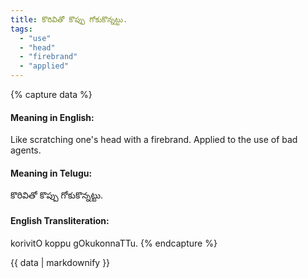 ```yaml
---
title: కొరివితో కొప్పు గోకుకొన్నట్టు.
tags:
  - "use"
  - "head"
  - "firebrand"
  - "applied"
---
```


{% capture data %}
#### Meaning in English:
Like scratching one's head with a firebrand.
Applied to the use of bad agents.

#### Meaning in Telugu:
కొరివితో కొప్పు గోకుకొన్నట్టు.

#### English Transliteration:
korivitO koppu gOkukonnaTTu.
{% endcapture %}

<div class="notice">{{ data | markdownify }}</div>


